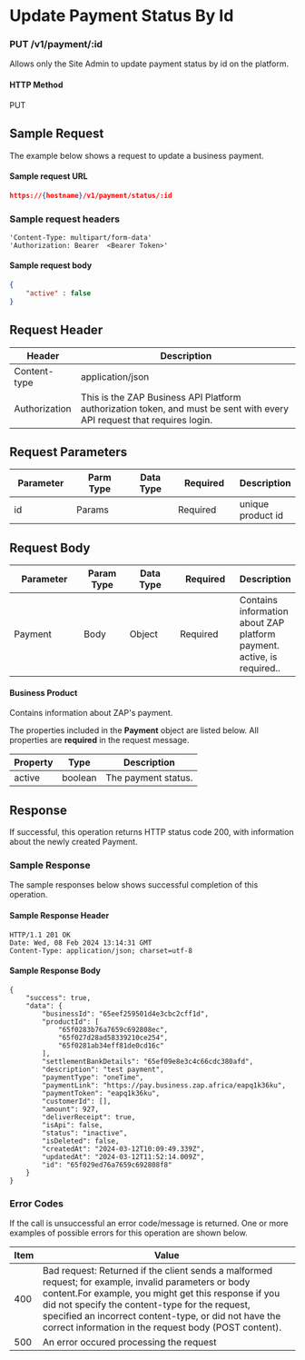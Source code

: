 # Update Payment Status By Id

### PUT /v1/payment/:id <a href="#top" id="top"></a>

Allows only the Site Admin to update payment status by id on the platform.

#### HTTP Method <a href="#top" id="top"></a>

PUT

## Sample Request <a href="#samplerequest" id="samplerequest"></a>

The example below shows a request to update a business payment.

#### **Sample request** URL <a href="#top" id="top"></a>

```json
https://{hostname}/v1/payment/status/:id
```

### **Sample request headers** <a href="#top" id="top"></a>

```
'Content-Type: multipart/form-data'
'Authorization: Bearer  <Bearer Token>'
```

#### **Sample request body** <a href="#top" id="top"></a>

```json
{
    "active" : false
}
```

## Request Header <a href="#samplerequest" id="samplerequest"></a>

| Header        | Description                                                                                                             |
| ------------- | ----------------------------------------------------------------------------------------------------------------------- |
| Content-type  | application/json                                                                                                        |
| Authorization | This is the ZAP Business API Platform authorization token, and must be sent with every API request that requires login. |

## Request Parameters <a href="#samplerequest" id="samplerequest"></a>

<table><thead><tr><th width="99">Parameter</th><th width="91">Parm Type</th><th width="75">Data Type</th><th width="101">Required</th><th>Description</th></tr></thead><tbody><tr><td>id</td><td>Params</td><td></td><td>Required</td><td>unique product id</td></tr></tbody></table>

## Request Body <a href="#samplerequest" id="samplerequest"></a>

<table><thead><tr><th width="122">Parameter</th><th width="73">Param Type</th><th width="86">Data Type</th><th width="100">Required</th><th>Description</th></tr></thead><tbody><tr><td>Payment</td><td>Body</td><td>Object</td><td>Required</td><td>Contains information about ZAP platform payment. active, is required..</td></tr></tbody></table>

#### Business Product

Contains information about ZAP's  payment.

The properties included in the **Payment** object are listed below. All properties are **required** in the request message.

| Property | Type    | Description         |
| -------- | ------- | ------------------- |
| active   | boolean | The payment status. |

## Response <a href="#samplerequest" id="samplerequest"></a>

If successful, this operation returns HTTP status code 200, with information about the newly created Payment.

### Sample Response <a href="#samplerequest" id="samplerequest"></a>

The sample responses below shows successful completion of this operation.

#### **Sample** Response Header <a href="#top" id="top"></a>

```
HTTP/1.1 201 OK
Date: Wed, 08 Feb 2024 13:14:31 GMT
Content-Type: application/json; charset=utf-8
```

#### **Sample** Response Body <a href="#top" id="top"></a>

```
{
    "success": true,
    "data": {
        "businessId": "65eef259501d4e3cbc2cff1d",
        "productId": [
            "65f0283b76a7659c692808ec",
            "65f027d28ad58339210ce254",
            "65f0281ab34eff81de0cd16c"
        ],
        "settlementBankDetails": "65ef09e8e3c4c66cdc380afd",
        "description": "test payment",
        "paymentType": "oneTime",
        "paymentLink": "https://pay.business.zap.africa/eapq1k36ku",
        "paymentToken": "eapq1k36ku",
        "customerId": [],
        "amount": 927,
        "deliverReceipt": true,
        "isApi": false,
        "status": "inactive",
        "isDeleted": false,
        "createdAt": "2024-03-12T10:09:49.339Z",
        "updatedAt": "2024-03-12T11:52:14.009Z",
        "id": "65f029ed76a7659c692808f8"
    }
}
```

### Error Codes <a href="#samplerequest" id="samplerequest"></a>

If the call is unsuccessful an error code/message is returned. One or more examples of possible errors for this operation are shown below.

| Item | Value                                                                                                                                                                                                                                                                                                                             |
| ---- | --------------------------------------------------------------------------------------------------------------------------------------------------------------------------------------------------------------------------------------------------------------------------------------------------------------------------------- |
| 400  | Bad request: Returned if the client sends a malformed request; for example, invalid parameters or body content.For example, you might get this response if you did not specify the content-type for the request, specified an incorrect content-type, or did not have the correct information in the request body (POST content). |
| 500  | An error occured processing the request                                                                                                                                                                                                                                                                                           |

